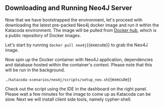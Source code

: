 ## Downloading and Running Neo4J Server

Now that we have bootstrapped the environment, let's proceed with downloading
the latest pre-packed Neo4j docker image and run it within the Katacoda environment.
The image will be pulled from [Docker hub](https://hub.docker.com/), which is a public 
repository of Docker images.

Let's start by running `docker pull neo4j`{{execute}} to grab the Neo4J image.

Now spin up the Docker container with Neo4J application, dependencies and database
hosted within the container's context. Please note that this will be run in the background.

`./katacoda-scenarios/neo4j/scripts/setup_neo.sh`{{execute}}

Check out the script using the IDE in the dashboard on the right panel. Please wait a few minutes for the image to come up as Katacoda can be slow. Next we will install client side tools, namely cypher-shell.

